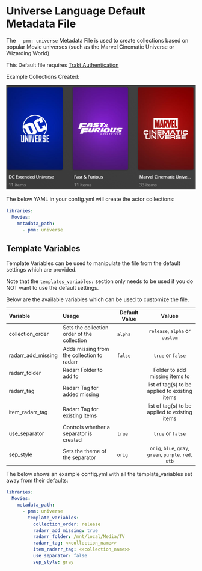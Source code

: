 # Universe Language Default Metadata File

The `- pmm: universe` Metadata File is used to  create collections based on popular Movie universes (such as the Marvel Cinematic Universe or Wizarding World)

This Default file requires [Trakt Authentication](https://metamanager.wiki/en/latest/config/trakt.html)

Example Collections Created:

![](../images/universe.png)

The below YAML in your config.yml will create the actor collections:
```yaml
libraries:
  Movies:
    metadata_path:
      - pmm: universe
```


## Template Variables
Template Variables can be used to manipulate the file from the default settings which are provided. 

Note that the `templates_variables:` section only needs to be used if you do NOT want to use the default settings.

Below are the available variables which can be used to customize the file.


| Variable           | Usage                                        | Default Value |                         Values                          |
|:-------------------|:---------------------------------------------|---------------|:-------------------------------------------------------:|
| collection_order   | Sets the collection order of the collection  | `alpha`       |             `release`, `alpha` or `custom`              |
| radarr_add_missing | Adds missing from the collection to radarr   | `false`       |                    `true` or `false`                    |
| radarr_folder      | Radarr Folder to add to                      |               |             Folder to add missing items to              |
| radarr_tag         | Radarr Tag for added missing                 |               |     list of tag(s) to be applied to existing items      |
| item_radarr_tag    | Radarr Tag for existing items                |               |     list of tag(s) to be applied to existing items      |
| use_separator      | Controls whether a separator is created      | `true`        |                   `true` or `false`                     |
| sep_style          | Sets the theme of the separator              | `orig`        | `orig`, `blue`, `gray`, `green`, `purple`, `red`, `stb` |

The below shows an example config.yml with all the template_variables set away from their defaults:

```yaml
libraries:
  Movies:
    metadata_path:
      - pmm: universe
        template_variables:
          collection_order: release
          radarr_add_missing: true
          radarr_folder: /mnt/local/Media/TV
          radarr_tag: <<collection_name>>
          item_radarr_tag: <<collection_name>>
          use_separator: false
          sep_style: gray
```

